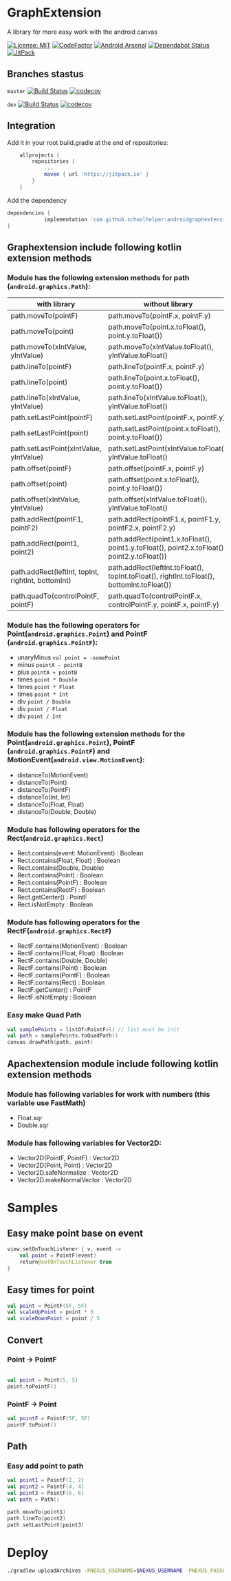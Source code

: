 # GraphExtension
A library for more easy work with the android canvas

[![License: MIT](https://img.shields.io/badge/License-MIT-yellow.svg)](https://opensource.org/licenses/MIT)
[![CodeFactor](https://www.codefactor.io/repository/github/schoolhelper/androidgraphextension/badge)](https://www.codefactor.io/repository/github/schoolhelper/androidgraphextension)
[![Android Arsenal](https://img.shields.io/badge/Android%20Arsenal-Android%20Graph%20Extension-brightgreen.svg?style=flat)](https://android-arsenal.com/details/1/7167)
[![Dependabot Status](https://api.dependabot.com/badges/status?host=github&repo=schoolhelper/androidgraphextension)](https://dependabot.com)
[![JitPack](https://jitpack.io/v/schoolhelper/androidgraphextension.svg)](https://jitpack.io/#schoolhelper/androidgraphextension)

## Branches stastus
`master` [![Build Status](https://travis-ci.org/schoolhelper/androidgraphextension.svg?branch=master)](https://travis-ci.org/schoolhelper/androidgraphextension) [![codecov](https://codecov.io/gh/schoolhelper/androidgraphextension/branch/master/graph/badge.svg)](https://codecov.io/gh/schoolhelper/androidgraphextension)

`dev` [![Build Status](https://travis-ci.org/schoolhelper/androidgraphextension.svg?branch=dev)](https://travis-ci.org/schoolhelper/androidgraphextension) [![codecov](https://codecov.io/gh/schoolhelper/androidgraphextension/branch/dev/graph/badge.svg)](https://codecov.io/gh/schoolhelper/androidgraphextension)

## Integration
Add it in your root build.gradle at the end of repositories:
```groovy
	allprojects {
		repositories {
			...
			maven { url 'https://jitpack.io' }
		}
	}
```

Add the dependency
```groovy
dependencies {
	        implementation 'com.github.schoolhelper:androidgraphextension:1.2.0'
}
```

## Graphextension include following kotlin extension methods

### Module has the following extension methods for path (`android.graphics.Path`):
|with library						|without library                 				|
|-------------------------------------------------------|---------------------------------------------------------------|
|path.moveTo(pointF)					|path.moveTo(pointF.x, pointF.y)				|
|path.moveTo(point)					|path.moveTo(point.x.toFloat(), point.y.toFloat())		|
|path.moveTo(xIntValue, yIntValue)			|path.moveTo(xIntValue.toFloat(), yIntValue.toFloat()		|
|path.lineTo(pointF)					|path.lineTo(pointF.x, pointF.y)				|
|path.lineTo(point)					|path.lineTo(point.x.toFloat(), point.y.toFloat())		|
|path.lineTo(xIntValue, yIntValue)			|path.lineTo(xIntValue.toFloat(), yIntValue.toFloat()		|
|path.setLastPoint(pointF)				|path.setLastPoint(pointF.x, pointF.y)				|
|path.setLastPoint(point)				|path.setLastPoint(point.x.toFloat(), point.y.toFloat())	|
|path.setLastPoint(xIntValue, yIntValue)		|path.setLastPoint(xIntValue.toFloat(), yIntValue.toFloat()	|
|path.offset(pointF)					|path.offset(pointF.x, pointF.y)				|
|path.offset(point)					|path.offset(point.x.toFloat(), point.y.toFloat())		|
|path.offset(xIntValue, yIntValue)			|path.offset(xIntValue.toFloat(), yIntValue.toFloat()		|
|path.addRect(pointF1, pointF2)				|path.addRect(pointF1.x, pointF1.y, pointF2.x, pointF2.y)	|
|path.addRect(point1, point2)				|path.addRect(point1.x.toFloat(), point1.y.toFloat(), point2.x.toFloat(), point2.y.toFloat())	|
|path.addRect(leftInt, topInt, rightInt, bottomInt)	|path.addRect(leftInt.toFloat(), topInt.toFloat(), rightInt.toFloat(), bottomInt.toFloat())
|path.quadTo(controlPointF, pointF)			|path.quadTo(controlPointF.x, controlPointF.y, pointF.x, pointF.y)|

### Module has the following operators for Point(`android.graphics.Point`) and PointF (`android.graphics.PointF`):
- unaryMinus `val point = -somePoint`
- minus `pointA - pointB`
- plus `pointA + pointB`
- times `point * Double`
- times `point * Float`
- times `point * Int`
- div `point / Double`
- div `point / Float`
- div `point / Int`

### Module has the following extension methods for the Point(`android.graphics.Point`), PointF (`android.graphics.PointF`) and MotionEvent(`android.view.MotionEvent`):
- distanceTo(MotionEvent)
- distanceTo(Point)
- distanceTo(PointF)
- distanceTo(Int, Int)
- distanceTo(Float, Float)
- distanceTo(Double, Double)

### Module has following operators for the Rect(`android.graphics.Rect`)
- Rect.contains(event: MotionEvent) : Boolean
- Rect.contains(Float, Float) : Boolean
- Rect.contains(Double, Double)
- Rect.contains(Point) : Boolean
- Rect.contains(PointF) : Boolean
- Rect.contains(RectF) : Boolean
- Rect.getCenter() : PointF
- Rect.isNotEmpty : Boolean

### Module has following operators for the RectF(`android.graphics.RectF`)
- RectF.contains(MotionEvent) : Boolean 
- RectF.contains(Float, Float) : Boolean
- RectF.contains(Double, Double)
- RectF.contains(Point) : Boolean
- RectF.contains(PointF) : Boolean
- RectF.contains(Rect) : Boolean
- RectF.getCenter() : PointF
- RectF.isNotEmpty : Boolean

### Easy make Quad Path

```kotlin
val samplePoints = listOf<PointF>() // list must be init
val path = samplePoints.toQuadPath()
canvas.drawPath(path, paint)

```

## Apachextension module include following kotlin extension methods

### Module has following variables for work with numbers (this variable use FastMath)
- Float.sqr
- Double.sqr

### Module has following variables for Vector2D:
- Vector2D(PointF, PointF) : Vector2D
- Vector2D(Point, Point) : Vector2D
- Vector2D.safeNormalize : Vector2D
- Vector2D.makeNormalVector : Vector2D

# Samples

## Easy make point base on event
```kotlin
view.setOnTouchListener { v, event ->
	val point = PointF(event)
	return@setOnTouchListener true
}

```
## Easy times for point
```kotlin
val point = PointF(5F, 5F)
val scaleUpPoint = point * 5
val scaleDownPoint = point / 5
```

## Convert

### Point -> PointF
```kotlin

val point = Point(5, 5)
point.toPointF()

```
### PointF -> Point
```kotlin
val pointF = PointF(5F, 5F)
pointF.toPoint()
```

## Path

### Easy add point to path

```kotlin
val point1 = PointF(2, 2)
val point2 = PointF(4, 4)
val point3 = PointF(6, 6)
val path = Path()

path.moveTo(point1)
path.lineTo(point2)
path.setLastPoint(point3)
```

# Deploy
```bash
./gradlew uploadArchives -PNEXUS_USERNAME=$NEXUS_USERNAME -PNEXUS_PASSWORD=$NEXUS_PASSWORD -Psigning.secretKeyRingFile=../secring.gpg -Psigning.keyId=$keyId -Psigning.password=$password
```
